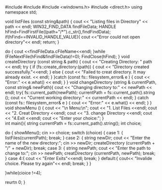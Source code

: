 #include <iostream>
#include <string>
#include <windowns.h>
#include <direct.h>
using namespace std;

void listFiles (const string&path) {
  cout << "Listing files in Directory" << path << endl;
  WIN32_FIND_DATA findFileData;
  HANDLE hFind=FindFirstFile((path+"/*").c_str(),findFindData);
  if(hFind==INVALID_HANDLE_VALUE){
       cout <<"Error could not open directory"<< endl;
       return;
     }
     
do { cout <<findFileData.cFileName<<endl;
}while (FileNextFile(hFind&findFileData)!=0);
FindClose(hFind);
   }
void createDirectory (const string & path) {
    cout << "Creating Directory: " path << endl;
    try {
       if (fs::create_directory:(path)) {
          cout << "Directory created successfully."<<endl;
}  else {
         cout << "Failed to creat directory. It may already exist. << endl;
         }
     }catch (const fs:: filesystem_error& e ) {
         cout << "Error:" << e.what() << endl;
     }
  }
     void changeDirectory (string & currentPath, const string& newPath){
     cout << "Changing directory to:" << newPath << endl;
     try{
          fs::current_path(newPath);
          currentPath = fs::current_path().string ();
          cout << "Current working directory:" << currentPath << endl;
       } catch (const fs:: filesystem_error& e ) {
          cout << "Error:" << e.what() << endl;
      }
  }
  void showMenu () {
       cout << "\n Menu:\n";
       cout << "1. List Files <<endl;
       cout << "2. Creat Directory <<endl;
       cout << "3. change Directory <<endl;
       cout << "4.Exit <<endl;
       cout << "Enter your choice:";
   }   
int main(){
string currentPath = fs::current_path().string();
int choice;

do {
    showMenu();
    cin >> choice;
     switch (choice) {
       case 1: {
            listFiles(currentPath);
            break;
          }
          case 2: {
             string newDir;
             cout << "Enter the name of the new directory:";
             cin >> newDir;
             createDirectory (currentPath + "/" + newDir);
             break;
          case 3: { 
             string newPath;
             cout << "Enter the path to change to:";
             cin >> newPath;
             creatDirectory (currentPath, newPath);
          break;
        }
          case 4:{
          cout << "Enter Exits"<<endl;
          break;
          }
       default:{
       cout<< "Invalide choice. Please try again"<< endl;
       break;
       }
    }

  }while(cioice !=4);
          
          
reurtn 0;
}
